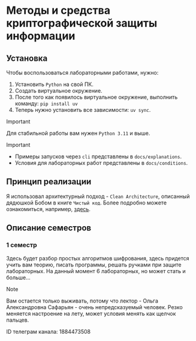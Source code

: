 # Методы и средства криптографической защиты информации

## Установка 

Чтобы воспользоваться лабораторными работами, нужно:

1. Установить `Python` на свой ПК. 
2. Создать виртуальное окружение. 
3. После того как появилось виртуальное окружение, выполнить команду: `pip install uv`
4. Теперь нужно установить все зависимости: `uv sync`.

> [!IMPORTANT]
> Для стабильной работы вам нужен `Python 3.11` и выше.

> [!IMPORTANT]
> - Примеры запусков через `cli` представлены в `docs/explanations`. 
> - Условия для лабораторных работ представлены в `docs/conditions`.

## Принцип реализации

Я использовал архитектурный подход - `Clean Architecture`, описанный дядюшкой Бобом в книге `Чистый код`. 
Более подробно можете ознакомиться, например, [здесь](https://habr.com/ru/companies/pt/articles/820171/#7).

## Описание семестров

### 1 семестр

Здесь будет разбор простых алгоритмов шифрования, здесь придется учить вам теорию, писать программы, 
решать ручками при защите лабораторных. На данный момент 6 лабораторных, но может стать и больше... 

> [!NOTE]
> Вам остается только выживать, потому что лектор - Ольга Александровна Сафарьян - очень непредсказуемый человек. 
> Резко меняется настроение на лету, может условия менять как щелчок пальцев.

ID телеграм канала: 1884473508
